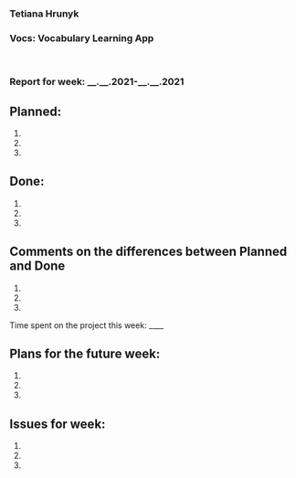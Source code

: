 <h3>Tetiana Hrunyk</h3>
<h3>Vocs: Vocabulary Learning App</h3>
<br>
<h3>Report for week: __.__.2021-__.__.2021</h3>

<div>
<h2>Planned:</h2>
    <ol>
        <li></li>
        <li></li>
        <li></li>
    </ol>
</div>

<div>
<h2>Done:</h2>
    <ol>
        <li></li>
        <li></li>
        <li></li>
    </ol>
</div>

<div>
<h2>Comments on the differences between <italic>Planned</italic> and <italic>Done</italic></h2>
    <ol>
        <li></li>
        <li></li>
        <li></li>
    </ol>
</div>

<div>
<p>Time spent on the project this week: ____</p>
</div>

<div>
<h2>Plans for the future week:</h2>
    <ol>
        <li></li>
        <li></li>
        <li></li>
    </ol>
</div>

<div>
<h2>Issues for week:</h2>
    <ol>
        <li></li>
        <li></li>
        <li></li>
    </ol>
</div>
